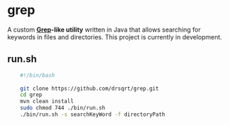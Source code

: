 # grep
A custom **[Grep](https://en.m.wikipedia.org/wiki/Grep)-like utility** written in Java that allows searching for keywords in files and directories. This project is currently in development.
## run.sh
```sh
    #!/bin/bash
    
    git clone https://github.com/drsqrt/grep.git
    cd grep
    mvn clean install
    sudo chmod 744 ./bin/run.sh
    ./bin/run.sh -s searchKeyWord -f directoryPath
```
